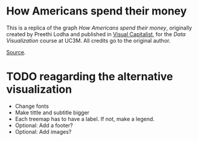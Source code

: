 # How Americans spend their money

This is a replica of the graph *How Americans spend their money*, originally created by Preethi Lodha and published in [Visual Capitalist](https://www.visualcapitalist.com/), for the *Data Visualization* course at UC3M. All credits go to the original author.

[Source](https://www.visualcapitalist.com/cp/how-americans-spend-their-money-2022/).

# TODO reagarding the alternative visualization
- Change fonts
- Make tittle and subtitle bigger
- Each treemap has to have a label. If not, make a legend.
- Optional: Add a footer?
- Optional: Add images?
